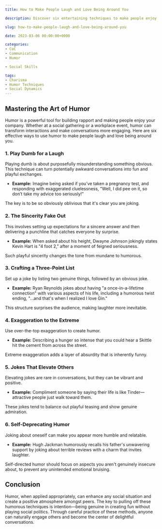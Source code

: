 ```yaml
---
title: How to Make People Laugh and Love Being Around You

description: Discover six entertaining techniques to make people enjoy your company through humor and playful conversation.

slug: how-to-make-people-laugh-and-love-being-around-you

date: 2023-03-06 00:00:00+0000

categories:
- CoC
- Communication
- Humor

- Social Skills

tags:
- Charisma
- Humor Techniques
- Social Dynamics
---
```


## Mastering the Art of Humor

Humor is a powerful tool for building rapport and making people enjoy your company. Whether at a social gathering or a workplace event, humor can transform interactions and make conversations more engaging. Here are six effective ways to use humor to make people laugh and love being around you.

### 1. Play Dumb for a Laugh

Playing dumb is about purposefully misunderstanding something obvious. This technique can turn potentially awkward conversations into fun and playful exchanges.

- **Example:** Imagine being asked if you’ve taken a pregnancy test, and responding with exaggerated cluelessness, "Well, I did pee on it, so don’t take my advice too seriously!"

The key is to be so obviously oblivious that it's clear you are joking.

### 2. The Sincerity Fake Out

This involves setting up expectations for a sincere answer and then delivering a punchline that catches everyone by surprise.

- **Example:** When asked about his height, Dwayne Johnson jokingly states Kevin Hart is "4 foot 2," after a moment of feigned seriousness.

Such playful sincerity changes the tone from mundane to humorous.

### 3. Crafting a Three-Point List

Set up a joke by listing two genuine things, followed by an obvious joke.

- **Example:** Ryan Reynolds jokes about having "a once-in-a-lifetime connection" with various aspects of his life, including a humorous twist ending, "...and that's when I realized I love Gin."

This structure surprises the audience, making laughter more inevitable.

### 4. Exaggeration to the Extreme

Use over-the-top exaggeration to create humor.

- **Example:** Describing a hunger so intense that you could hear a Skittle hit the cement from across the street.

Extreme exaggeration adds a layer of absurdity that is inherently funny.

### 5. Jokes That Elevate Others

Elevating jokes are rare in conversations, but they can be vibrant and positive.

- **Example:** Compliment someone by saying their life is like Tinder—attractive people just walk toward them.

These jokes tend to balance out playful teasing and show genuine admiration.

### 6. Self-Deprecating Humor

Joking about oneself can make you appear more humble and relatable.

- **Example:** Hugh Jackman humorously recalls his father's unwavering support by joking about terrible reviews with a charm that invites laughter.

Self-directed humor should focus on aspects you aren't genuinely insecure about, to prevent any unintended emotional bruising.

## Conclusion

Humor, when applied appropriately, can enhance any social situation and create a positive atmosphere amongst peers. The key to pulling off these humorous techniques is intention—being genuine in creating fun without playing social politics. Through careful practice of these methods, anyone can naturally engage others and become the center of delightful conversations.
